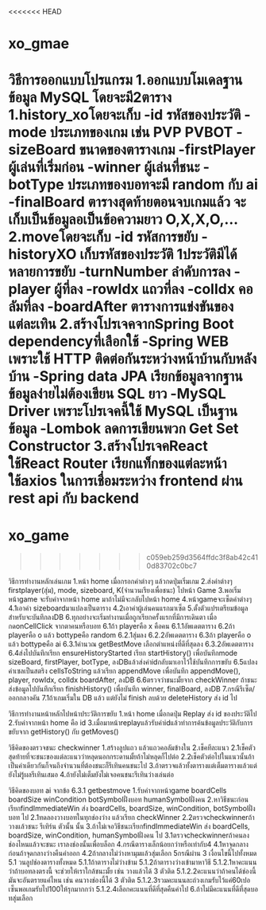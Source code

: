 <<<<<<< HEAD
# xo_gmae
วิธีการออกแบบโปรแกรม
1.ออกแบบโมเดลฐานข้อมูล MySQL
	โดยจะมี2ตาราง
	1.history_xoโดยจะเก็บ
		-id รหัสของประวัติ
		-mode ประเภทของเกม เช่น PVP PVBOT
		-sizeBoard ขนาดของตารางเกม
		-firstPlayer ผู้เล่นที่เริ่มก่อน
		-winner ผู้เล่นที่ชนะ
		-botType ประเภทของบอทจะมี random กับ ai
		-finalBoard ตารางสุดท้ายตอนจบเกมแล้ว จะเก็บเป็นข้อมูลอเป็นข้อความยาว O,X,X,O,...
	2.moveโดยจะเก็บ
		-id รหัสการขยับ
		-historyXO เก็บรหัสของประวัติ 1ประวัติมีได้หลายการขยับ
		-turnNumber ลำดับการลง
		-player ผู้ที่ลง
		-rowIdx แถวที่ลง
		-colIdx คอลัมที่ลง
		-boardAfter ตารางการแข่งขันของแต่ละเทิน
2.สร้างโปรเจคจากSpring Boot
	dependencyที่เลือกใช้
		-Spring WEB เพราะใช้ HTTP ติดต่อกันระหว่างหน้าบ้านกับหลังบ้าน
		-Spring data JPA เรียกข้อมูลจากฐานข้อมูลง่ายไม่ต้องเขียน SQL ยาว
		-MySQL Driver เพราะโปรเจคนี้ใช้ MySQL เป็นฐานข้อมูล
		-Lombok ลดการเขียนพวก Get Set Constructor
3.สร้างโปรเจคReact
	ใช้React Router เรียกแท็กของแต่ละหน้า
    ใช้axios ในการเชื่อมระหว่าง frontend ผ่าน rest api กับ backend
=======
# xo_game
>>>>>>> c059eb259d3564ffdc3f8ab42c410d83702c0bc7






วิธีการทำงานหลักเล่นเกม
1.หน้า home เมื่อกรอกค่าต่างๆ แล้วกดปุ่มเริ่มเกม
2.ส่งค่าต่างๆ firstplayer(สุ่ม), mode, sizeboard, K(จำนวนเรียงเพื่อชนะ) ไปหน้า Game
3.พอเริ่มหน้าgame จะรับค่าจากหน้า home มาถ้าไม่มีจะกลับไปหน้า home 
4.หน้าgameจะเซ็ตค่าต่างๆ
	4.1เอาค่า sizeboardมาแปลงเป็นตาราง
	4.2เอาค่าผู้เล่นคนแรกมาเซ็ต
5.ตั้งตัวแปรเตรียมข้อมูลสำหรับจะบันทึกลงDB
6.ทุกอย่างจะเริ่มทำงานเมื่อถูกเรียกครั้งแรกที่มีการเดินตา เมื่อกดonCellClick จากตาคนหรือบอท
	6.1ถ้า  playerคือ x คือคน
		6.1.1อัพเดตตาราง
	6.2ถ้า  playerคือ o แล้ว bottypeคือ random
		6.2.1สุ่มลง
		6.2.2อัพเดตตาราง
	6.3ถ้า  playerคือ o แล้ว bottypeคือ ai
		6.3.1คำนวณ getBestMove เลือกตำแหน่งที่ดีที่สุดลง
		6.3.2อัพเดตตาราง
	6.4ส่งไปบันทึกเรียก ensureHistoryStarted เรียก startHistory() เพื่อบันทึกmode sizeBoard, firstPlayer, botType, ลงDBแล้วส่งค่าidกลับมาเอาไว้ใช้บันทึกการขยับ
	6.5แปลงค่าเซลเป็นสตริง cellsToString แล้วเรียก appendMove เพื่อบันทึก appendMove(), player, rowIdx, colIdx boardAfter, ลงDB
	6.6ตรวจว่าชนะมั้ยจาก checkWinner ถ้าชนะส่งข้อมูลไปบันทึกเรียก finishHistory() เพื่อบันทึก winner, finalBoard, ลงDB
7.กรณีรีเซ็ต/ออกกลางคัน
	7.1ถ้าเกมเริ่มใน DB แล้ว แต่ยังไม่ finish ลบด้วย deleteHistory ส่ง id ไป 


วิธีการทำงานหน้าหลักไปหน้าประวัติการขยับ
1.หน้า home เมื่อกดปุ่ม Replay ส่ง id ของประวัติไป
2.รับค่าจากหน้า home คือ id 
3.เมื่อมาหน้าreplayแล้วรับค่าidแล้วทำการค้นข้อมูลประวัติกับการขยับจาก getHistory() กับ getMoves()



วิธีคิดของตรวจชนะ
checkwinner
	1.สร้างลูปแถว แล้วแถวคอลัมข้างใน
	2.เช็คทีละแนว
		2.1เช็คตัวสุดท้ายที่จะชนะของแต่ละแนวว่าหลุดนอกกระดานมั้ยถ้าไม่หลุดก็ไปต่อ
		2.2เช็คตัวต่อไปในแนวนั้นถ้าเป็นค่าเดียวกันก็จนถึงจำนวนที่ต้องชนะก็รีเทินคนชนะไป
	3.ถ้าตรวจแล้วทั้งตารางแต่เต็มตารางแล้วแต่ยังไม่รู้ผลรีเทินเสมอ
	4.ถ้ายังไม่เต็มยังไม่เจอคนชนะรีเทินว่างเล่นต่อ

วิธีคิดของบอท ai จากข้อ 6.3.1 
getbestmove
	1.รับค่าจากหน้าgame boardCells boardSize winCondition botSymbolฝั่งบอท  humanSymbolฝั่งคน
	2.หาวิธีชนะก่อน เรียกfindImmediateWin ส่ง boardCells, boardSize, winCondition, botSymbolฝั่งบอท ไป 
		2.1ทดลองวางบอทในทุกช่องว่าง แล้วเรียก checkWinner
		2.2ตรวจcheckwinnerถ้าวางแล้วชนะ รีเทิร์น ตัวนั้น นั้น
	3.ถ้าไม่เจอวิธีชนะเรียกfindImmediateWin ส่ง boardCells, boardSize, winCondition, humanSymbolฝั่งคน ไป
		3.1ตรวจcheckwinnerถ้าคนลงช่องไหนแล้วจะชนะ เราลงช่องนั้นเพื่อบล็อก
	4.กรณีตารางเล็กน้อยกว่าหรือเท่ากับ4
		4.1หาจุดกลางก่อนถ้าจุดกลางว่างคืนค่าออก
		4.2ถ้ากลางไม่ว่างหามุมแล้วสุ่มเลือก
	5กรณีผ่าน 3 เงื่อนไขนี้ไปทั้งหมด
		5.1 วนลูปช่องตารางทั้งหมด
			5.1.1ถ้าตารางไม่ว่างข้าม
			5.1.2ถ้าตารางว่างเข้ามาหาวิธี
				5.1.2.1หาคะแนนว่าถ้าบอทลงตรงนี้ จะช่วยให้เราใกล้ชนะมั้ย เช่น วางแล้วได้ 3 ตัวติด
				5.1.2.2คะแนนว่าถ้าคนได้ช่องนี้ มันจะอันตรายแค่ไหน เช่น คนวางช่องนี้ได้ 3 ตัวติด
				5.1.2.3รวมคะแนนละถ่วงเกมรับไว้แค่60เปอเซ็นพอเกมรับไป100ให้รุกมากกว่า
				5.1.2.4เลือกคะแนนที่ดีที่สุดคืนค่าไป
	6.ถ้าไม่มีคะแนนที่ดีที่สุดบอทสุ่มเลือก




		
  
	
